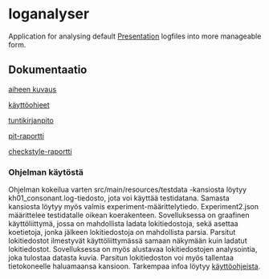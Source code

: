 # loganalyser

Application for analysing default [Presentation](http://www.neurobs.com) logfiles into more manageable form.

## Dokumentaatio
[aiheen kuvaus](dokumentaatio/aiheenKuvausJaRakenne.md)

[käyttöohjeet](dokumentaatio/käyttöohjeet.md)

[tuntikirjanpito](dokumentaatio/tuntikirjanpito.md)

[pit-raportti](https://htmlpreview.github.io/?https://github.com/Mahtis/loganalyser/blob/master/dokumentaatio/pit/report/index.html)

[checkstyle-raportti](https://htmlpreview.github.io/?https://github.com/Mahtis/loganalyser/blob/master/dokumentaatio/checkstyle.html)

### Ohjelman käytöstä
Ohjelman kokeilua varten src/main/resources/testdata -kansiosta löytyy kh01_consonant.log-tiedosto, jota voi käyttää testidatana. Samasta kansiosta löytyy myös valmis experiment-määrittelytiedo. Experiment2.json määrittelee testidatalle oikean koerakenteen. Sovelluksessa on graafinen käyttöliittymä, jossa on mahdollista ladata lokitiedostoja, sekä asettaa koetietoja, jonka jälkeen lokitiedostoja on mahdollista parsia. Parsitut lokitiedostot ilmestyvät käyttöliittymässä samaan näkymään kuin ladatut lokitiedostot. Sovelluksessa on myös alustavaa lokitiedostojen analysointia, joka tulostaa datasta kuvia. Parsitun lokitiedoston voi myös tallentaa tietokoneelle haluamaansa kansioon. Tarkempaa infoa löytyy [käyttöohjeista](dokumentaatio/käyttöohjeet.md).
